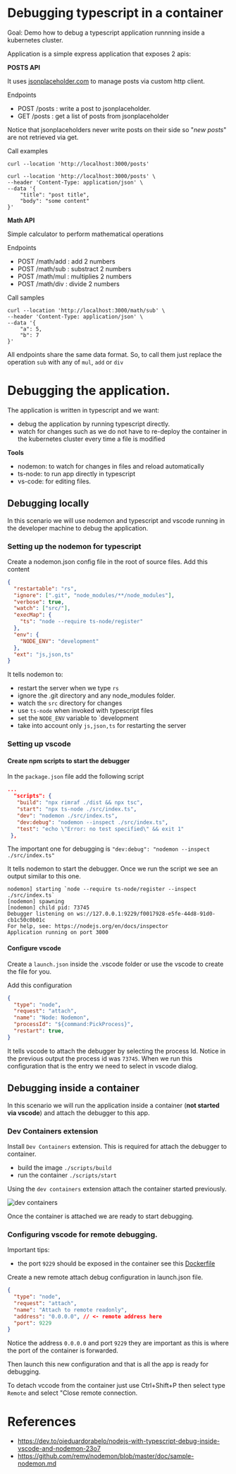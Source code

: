 # Debugging typescript in a container

Goal: Demo how to debug a typescript application runnning inside a kubernetes cluster.

Application is a simple express application that exposes 2 apis:

**POSTS API**

It uses [jsonplaceholder.com](https://jsonplaceholder.typicode.com/guide/) to manage posts via custom http client.

Endpoints

- POST /posts : write a post to jsonplaceholder.
- GET  /posts : get a list of posts from jsonplaceholder

Notice that jsonplaceholders never write posts on their side so "*new posts*" are not retrieved via get.

Call examples

```shell
curl --location 'http://localhost:3000/posts'
```
```shell
curl --location 'http://localhost:3000/posts' \
--header 'Content-Type: application/json' \
--data '{
    "title": "post title",
    "body": "some content"
}'
```

**Math API**

Simple calculator to perform mathematical operations

Endpoints

- POST /math/add : add 2 numbers
- POST /math/sub : substract 2 numbers
- POST /math/mul : multiplies 2 numbers
- POST /math/div : divide 2 numbers

Call samples

```shell
curl --location 'http://localhost:3000/math/sub' \
--header 'Content-Type: application/json' \
--data '{
    "a": 5,
    "b": 7
}'
```
All endpoints share the same data format. So, to call them just replace the operation `sub` with any of `mul`, `add` or `div`

# Debugging the application.

The application is written in typescript and we want:

- debug the application by running typescript directly.
- watch for changes such as we do not have to re-deploy the container in the kubernetes cluster every time a file is modified

**Tools**

- nodemon: to watch for changes in files and reload automatically
- ts-node: to run app directly in typescript
- vs-code: for editing files.

## Debugging locally

In this scenario we will use nodemon and typescript and vscode running in the developer machine to debug the application.

### Setting up the nodemon for typescript

Create a nodemon.json config file in the root of source files. Add this content

```json
{
  "restartable": "rs",
  "ignore": [".git", "node_modules/**/node_modules"],
  "verbose": true,
  "watch": ["src/"],
  "execMap": {
    "ts": "node --require ts-node/register"
  },
  "env": {
    "NODE_ENV": "development"
  },
  "ext": "js,json,ts"
}
```

It tells nodemon to:

 - restart the server when we type `rs`
 - ignore the .git directory and any node_modules folder.
 - watch the `src` directory for changes
 - use `ts-node` when invoked with typescript files
 - set the `NODE_ENV` variable to `development
 - take into account only `js,json,ts` for restarting the server

 ### Setting up vscode

 #### Create npm scripts to start the debugger

 In the `package.json` file add the following script

 ```json
 ...
   "scripts": {
    "build": "npx rimraf ./dist && npx tsc",
    "start": "npx ts-node ./src/index.ts",
    "dev": "nodemon ./src/index.ts",
    "dev:debug": "nodemon --inspect ./src/index.ts",
    "test": "echo \"Error: no test specified\" && exit 1"
  },

 ```

 The important one for debugging is `"dev:debug": "nodemon --inspect ./src/index.ts"`

 It tells nodemon to start the debugger. Once we run the script we see an output similar to this one.

 ```text
nodemon] starting `node --require ts-node/register --inspect ./src/index.ts`
[nodemon] spawning
[nodemon] child pid: 73745
Debugger listening on ws://127.0.0.1:9229/f0017928-e5fe-44d8-91d0-cb1c50c0b01c
For help, see: https://nodejs.org/en/docs/inspector
Application running on port 3000
```
#### Configure vscode

Create a `launch.json` inside the .vscode folder or use the vscode to create the file for you.

Add this configuration

```json
{
  "type": "node",
  "request": "attach",
  "name": "Node: Nodemon",
  "processId": "${command:PickProcess}",
  "restart": true,
}
```
It tells vscode to attach the debugger by selecting the process Id. Notice in the previous output the process id was `73745`. When we run this configuration that is the entry we need to select in vscode dialog.

## Debugging inside a container

In this scenario we will run the application inside a container (**not started via vscode**) and attach the debugger to this app.

### Dev Containers extension

Install `Dev Containers` extension. This is required for attach the debugger to container.

- build the image `./scripts/build`
- run the container `./scripts/start`

Using the `dev containers` extension attach the container started previously.

![dev containers](./docs/resources/dev-containers-extension.png)

Once the container is attached we are ready to start debugging.

### Configuring vscode for remote debugging.

Important tips:

- the port `9229` should be exposed in the container see this [Dockerfile](./Dockerfile)


Create a new remote attach debug configuration in launch.json file.

```json
{
  "type": "node",
  "request": "attach",
  "name": "Attach to remote readonly",
  "address": "0.0.0.0", // <- remote address here
  "port": 9229
}
```
Notice the address `0.0.0.0` and port `9229` they are important as this is where the port of the container is forwarded.

Then launch this new configuration and that is all the app is ready for debugging.

To detach vccode from the container just use Ctrl+Shift+P then select type `Remote` and select "Close remote connection.




# References

- https://dev.to/oieduardorabelo/nodejs-with-typescript-debug-inside-vscode-and-nodemon-23o7
- https://github.com/remy/nodemon/blob/master/doc/sample-nodemon.md
